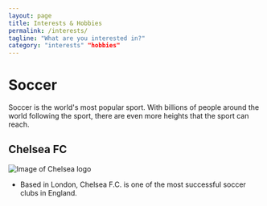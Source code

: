 ```yaml
---
layout: page
title: Interests & Hobbies
permalink: /interests/
tagline: "What are you interested in?"
category: "interests" "hobbies"
---
```

# Soccer
Soccer is the world's most popular sport. With billions of people around the world following the sport, there are even more heights that the sport can reach.
## Chelsea FC 
![Image of Chelsea logo](http://www.chelseafc.com/content/dam/cfc/menu-folders/Club/History/Badges/Club-Badges-Gallery/cfc-badge-2004-.jpg?raw=true)
* Based in London, Chelsea F.C. is one of the most successful soccer clubs in England.
